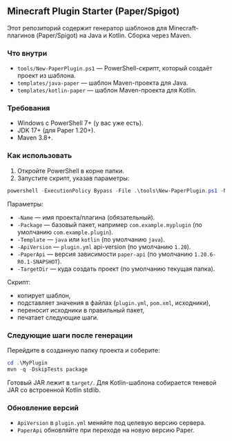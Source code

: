 ## Minecraft Plugin Starter (Paper/Spigot)

Этот репозиторий содержит генератор шаблонов для Minecraft-плагинов (Paper/Spigot) на Java и Kotlin. Сборка через Maven.

### Что внутри
- `tools/New-PaperPlugin.ps1` — PowerShell-скрипт, который создаёт проект из шаблона.
- `templates/java-paper` — шаблон Maven-проекта для Java.
- `templates/kotlin-paper` — шаблон Maven-проекта для Kotlin.

### Требования
- Windows с PowerShell 7+ (у вас уже есть).
- JDK 17+ (для Paper 1.20+).
- Maven 3.8+.

### Как использовать
1. Откройте PowerShell в корне папки.
2. Запустите скрипт, указав параметры:

```powershell
powershell -ExecutionPolicy Bypass -File .\tools\New-PaperPlugin.ps1 -Name MyPlugin -Package com.example.myplugin -Template java -ApiVersion 1.20 -PaperApi 1.20.6-R0.1-SNAPSHOT
```

Параметры:
- `-Name` — имя проекта/плагина (обязательный).
- `-Package` — базовый пакет, например `com.example.myplugin` (по умолчанию `com.example.plugin`).
- `-Template` — `java` или `kotlin` (по умолчанию `java`).
- `-ApiVersion` — `plugin.yml` api-version (по умолчанию `1.20`).
- `-PaperApi` — версия зависимости `paper-api` (по умолчанию `1.20.6-R0.1-SNAPSHOT`).
- `-TargetDir` — куда создать проект (по умолчанию текущая папка).

Скрипт:
- копирует шаблон,
- подставляет значения в файлах (`plugin.yml`, `pom.xml`, исходники),
- переносит исходники в правильный пакет,
- печатает следующие шаги.

### Следующие шаги после генерации
Перейдите в созданную папку проекта и соберите:

```powershell
cd .\MyPlugin
mvn -q -DskipTests package
```

Готовый JAR лежит в `target/`. Для Kotlin-шаблона собирается теневой JAR со встроенной Kotlin stdlib.

### Обновление версий
- `ApiVersion` в `plugin.yml` меняйте под целевую версию сервера.
- `PaperApi` обновляйте при переходе на новую версию Paper.


